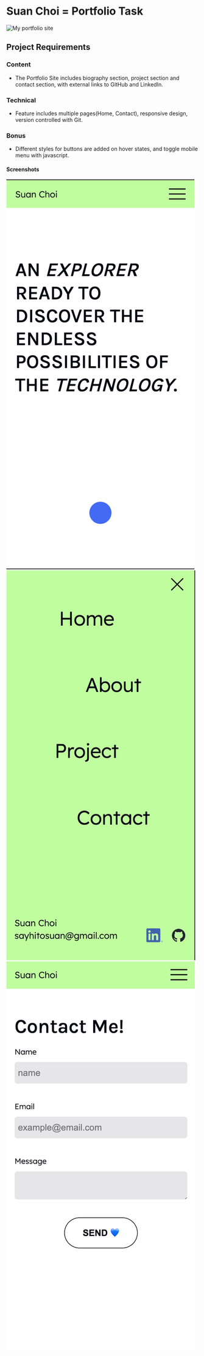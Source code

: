 # Suan Choi = Portfolio Task
![My portfolio site](https://suantech.github.io/)

## Project Requirements

### Content
- The Portfolio Site includes biography section, project section and contact section, with external links to GitHub and LinkedIn.

### Technical
- Feature includes multiple pages(Home, Contact), responsive design, version controlled with Git.

### Bonus
- Different styles for buttons are added on hover states, and toggle mobile menu with javascript.

#### Screenshots

![mobile screenshot](./images/Screenshot%202023-10-15%20at%2011.00.56%20pm.png)
![mobile screenshot2](./images/Screenshot%202023-10-15%20at%2011.01.05%20pm.png)
![mobile screenshot2](./images/Screenshot%202023-10-15%20at%2011.08.50%20pm.png)